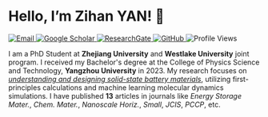 # Hello, I’m Zihan YAN! 👋

<a href="mailto:yanzihan@westlake.edu.cn"> <img src="https://img.shields.io/badge/Email-yanzihan@westlake.edu.cn-blue?style=flat-square&logo=email" alt="Email"> </a> <a href="https://scholar.google.com/citations?user=NL8zhZYAAAAJ&hl=zh-CN&authuser=1"> <img src="https://img.shields.io/badge/Google_Scholar-Zihan_Yan-green?style=flat-square&logo=google-scholar" alt="Google Scholar"> </a> <a href="https://www.researchgate.net/profile/Zihan-Yan-7"> <img src="https://img.shields.io/badge/ResearchGate-Zihan_Yan-purple?style=flat-square&logo=researchgate" alt="ResearchGate"> </a> <a href="https://github.com/zhyan0603"> <img src="https://img.shields.io/badge/GitHub-zhyan0603-black?style=flat-square&logo=github" alt="GitHub"> </a> <img src="https://komarev.com/ghpvc/?username=zhyan0603&color=brightgreen&style=flat-square" alt="Profile Views">

I am a PhD Student at **Zhejiang University** and **Westlake University** joint program. I received my Bachelor's degree at the College of Physics Science and Technology, **Yangzhou University** in 2023. My research focuses on <u>*understanding and designing solid-state battery materials*</u>, utilizing first-principles calculations and machine learning molecular dynamics simulations. I have published **13** articles in journals like *Energy Storage Mater.*, *Chem. Mater.*, *Nanoscale Horiz.*, *Small*, *JCIS*, *PCCP*, etc.

<!-- 
<div align="center">
  
![Zihan's Stats](https://github-readme-stats.vercel.app/api?username=zhyan0603&show_icons=true&theme=light&hide_border=true&count_private=true&bg_color=ffffff&text_color=333333&icon_color=0078d4)
![Top Languages](https://github-readme-stats.vercel.app/api/top-langs/?username=zhyan0603&theme=light&hide_border=true&bg_color=ffffff&text_color=333333&icon_color=0078d4)

</div>
-->
